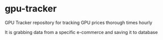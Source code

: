 # gpu-tracker
GPU Tracker repository for tracking GPU prices thorough times hourly

It is grabbing data from a specific e-commerce and saving it to database